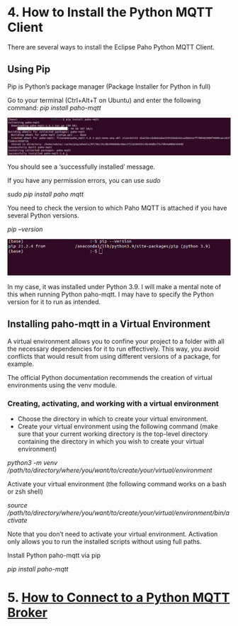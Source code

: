 # 4. How to Install the Python MQTT Client

There are several ways to install the Eclipse Paho Python MQTT Client.

## Using Pip

Pip is Python’s package manager (Package Installer for Python in full)

Go to your terminal (Ctrl+Alt+T on Ubuntu) and enter the following command:
*pip install paho-mqtt*

![pip install paho-mqtt](/Eclipse_Paho/pip%20install.png)

You should see a ‘successfully installed’ message.

If you have any permission errors, you can use *sudo*

*sudo pip install paho mqtt*

You need to check the version to which Paho MQTT is attached if you have several Python versions. 

*pip –version*

![pip version](/Eclipse_Paho/pip%20version.png)

In my case, it was installed under Python 3.9. I will make a mental note of this when running Python paho-mqtt. I may have to specify the Python version for it to run as intended.

## Installing paho-mqtt in a Virtual Environment

A virtual environment allows you to confine your project to a folder with all the necessary dependencies for it to run effectively. This way, you avoid conflicts that would result from using different versions of a package, for example.

The official Python documentation recommends the creation of virtual environments using the venv module.

### Creating, activating, and working with a virtual environment

- Choose the directory in which to create your virtual environment.
- Create your virtual environment using the following command (make sure that your current working directory is the     top-level directory containing the directory in which you wish to create your virtual environment)

*python3 -m venv /path/to/directory/where/you/want/to/create/your/virtual/environment*

Activate your virtual environment (the following command works on a bash or zsh shell)

*source /path/to/directory/where/you/want/to/create/your/virtual/environment/bin/activate*

Note that you don’t need to activate your virtual environment. Activation only allows you to run the installed scripts without using full paths.

Install Python paho-mqtt via pip

*pip install paho-mqtt*


# 5. [How to Connect to a Python MQTT Broker](/Eclipse_Paho/05_how_to_connect_to_a_python_mqtt_broker.md)




